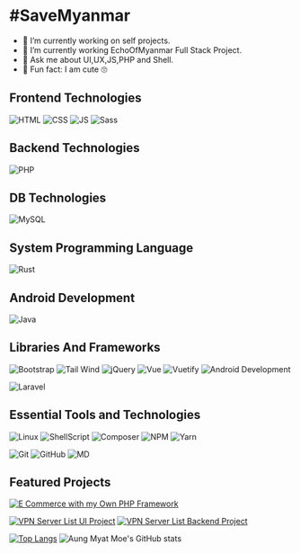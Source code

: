 <h1>#SaveMyanmar</h1>

- 🔭 I’m currently working on self projects.
- 🌱 I’m currently working EchoOfMyanmar Full Stack Project.
- 💬 Ask me about UI,UX,JS,PHP and Shell.
- 👀 Fun fact: I am cute 🙄

##  Frontend Technologies

![HTML](https://img.shields.io/badge/-HTML-000?style=plastic&logo=HTML5)
![CSS](https://img.shields.io/badge/-CSS-000?style=plastic&logo=CSS3&logoColor=1572B6)
![JS](https://img.shields.io/badge/-JavaScript-000?style=plastic&logo=JavaScript)
![Sass](https://img.shields.io/badge/-Sass-000?style=plastic&logo=Sass)


## Backend Technologies

![PHP](https://img.shields.io/badge/-PHP-000?style=plastic&logo=PHP)

## DB Technologies

![MySQL](https://img.shields.io/badge/-MySQL-000?style=plastic&logo=MySQL)

## System Programming Language

![Rust](https://img.shields.io/badge/-Rust-000?style=plastic&logo=Rust)

## Android Development

![Java](https://img.shields.io/badge/-Java-000?style=plastic&logo=Java)


## Libraries And Frameworks

![Bootstrap](https://img.shields.io/badge/-Bootstrap-000?style=plastic&logo=Bootstrap)
![Tail Wind](https://img.shields.io/badge/-Tail_Wind-000?style=plastic&logo=Tailwind-CSS)
![jQuery](https://img.shields.io/badge/-jQuery-000?style=plastic&logo=jQuery&logoColor=0769AD)
![Vue](https://img.shields.io/badge/-Vue.js-000?style=plastic&logo=Vue.js)
![Vuetify](https://img.shields.io/badge/-Vuetify-000?style=plastic&logo=Vuetify&logoColor=1867C0)
![Android Development](https://img.shields.io/badge/-Android-000?style=plastic&logo=android&logoColor=00FF00)


![Laravel](https://img.shields.io/badge/-Laravel-000?style=plastic&logo=Laravel)

## Essential Tools and Technologies

![Linux](https://img.shields.io/badge/-Linux-000?style=plastic&logo=Linux)
![ShellScript](https://img.shields.io/badge/-ShellScript-000?style=plastic&logo=Shell)
![Composer](https://img.shields.io/badge/-Composer-000?style=plastic&logo=Composer)
![NPM](https://img.shields.io/badge/-NPM-000?style=plastic&logo=NPM)
![Yarn](https://img.shields.io/badge/-Yarn-000?style=plastic&logo=Yarn)

![Git](https://img.shields.io/badge/-Git-000?style=plastic&logo=Git)
![GitHub](https://img.shields.io/badge/-GitHub-000?style=plastic&logo=GitHub)
![MD](https://img.shields.io/badge/-MarkDown-000?style=plastic&logo=Markdown)

## Featured Projects

[![E Commerce with my Own PHP Framework](https://img.shields.io/badge/-E_Commerence_with_My_Own_PHP_Framework-000?style=plastic)](https://github.com/amm834/E-commerce)

[![VPN Server List UI Project](https://img.shields.io/badge/-VPN_Servers_List_UI-000?style=plastic)](https://mmcyberyouth.github.io/VPNList_UI/)
[![VPN Server List Backend Project](https://img.shields.io/badge/-VPN_Servers_List_Backend-000?style=plastic)](https://github.com/mmcyberyouth/mcy_vpn)


[![Top Langs](https://github-readme-stats.vercel.app/api/top-langs/?username=amm834&layout=compact&theme=dracula&langs_count=20)](https://github.com/anuraghazra/github-readme-stats)
![Aung Myat Moe's GitHub stats](https://github-readme-stats.vercel.app/api?username=amm834&show_icons=true&theme=dracula)


